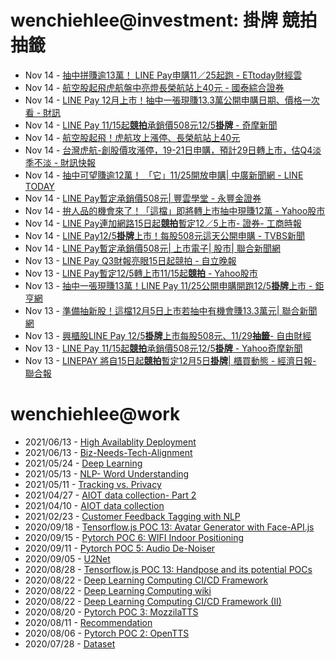 # wenchiehlee@investment: 掛牌 競拍 抽籤 

<!-- rss start -->
- Nov 14 - [抽中拼賺逾13萬！ LINE Pay申購11／25起跑 - ETtoday財經雲](https://www.google.com/url?rct=j&sa=t&url=https://finance.ettoday.net/news/2854607&ct=ga&cd=CAIyIjQxYmVhYTFmNmEwMzBlM2I6Y29tLnR3OnpoLVRXOlRXOlI&usg=AOvVaw1T-p6U6iAm1J7LRi8LL-4Y)
- Nov 14 - [航空股起飛虎航盤中亮燈長榮航站上40元 - 國泰綜合證券](https://www.google.com/url?rct=j&sa=t&url=https://www.cathaysec.com.tw/cathaysec/News/nContent.aspx%3FNewsDate%3D20241114%26CSeqNO%3DE8359474&ct=ga&cd=CAIyIjQxYmVhYTFmNmEwMzBlM2I6Y29tLnR3OnpoLVRXOlRXOlI&usg=AOvVaw2OQudO5jaMVBUWbiFvIv3m)
- Nov 14 - [LINE Pay 12月上市！抽中一張現賺13.3萬公開申購日期、價格一次看 - 財訊](https://www.google.com/url?rct=j&sa=t&url=https://www.wealth.com.tw/articles/2d266767-c91d-4b1f-8f1e-a8d8f445daf7&ct=ga&cd=CAIyIjQxYmVhYTFmNmEwMzBlM2I6Y29tLnR3OnpoLVRXOlRXOlI&usg=AOvVaw309huksoiMkj5fWzzJ5cYR)
- Nov 14 - [LINE Pay 11/15起<b>競拍</b>承銷價508元12/5<b>掛牌</b> - 奇摩新聞](https://www.google.com/url?rct=j&sa=t&url=https://tw.news.yahoo.com/line-pay-11-15%25E8%25B5%25B7%25E7%25AB%25B6%25E6%258B%258D%25E6%2589%25BF%25E9%258A%25B7%25E5%2583%25B9508%25E5%2585%2583-12-041153133.html&ct=ga&cd=CAIyIjQxYmVhYTFmNmEwMzBlM2I6Y29tLnR3OnpoLVRXOlRXOlI&usg=AOvVaw2-b2brZA0L_T7S_zcL8T2o)
- Nov 14 - [航空股起飛！虎航攻上漲停、長榮航站上40元](https://www.google.com/url?rct=j&sa=t&url=https://news.pchome.com.tw/finance/nownews/20241114/index-73157146784790207003.html&ct=ga&cd=CAIyIjQxYmVhYTFmNmEwMzBlM2I6Y29tLnR3OnpoLVRXOlRXOlI&usg=AOvVaw0bmequZqSeD8pwOc7iCH9k)
- Nov 14 - [台灣虎航-創股價攻漲停，19-21日申購，預計29日轉上市，估Q4淡季不淡 - 財訊快報](https://www.google.com/url?rct=j&sa=t&url=http://www.investor.com.tw/Mobile/content.asp%3FarticleNo%3D14202411140110&ct=ga&cd=CAIyIjQxYmVhYTFmNmEwMzBlM2I6Y29tLnR3OnpoLVRXOlRXOlI&usg=AOvVaw2MI6R3slKTcb_9D57E3A7M)
- Nov 14 - [抽中可望賺逾12萬！ 「它」11/25開放申購| 中廣新聞網 - LINE TODAY](https://www.google.com/url?rct=j&sa=t&url=https://today.line.me/tw/v2/article/XYJVOrw&ct=ga&cd=CAIyIjQxYmVhYTFmNmEwMzBlM2I6Y29tLnR3OnpoLVRXOlRXOlI&usg=AOvVaw2P-Q4UlS--qURUzmYU98zS)
- Nov 14 - [LINE Pay暫定承銷價508元| 豐雲學堂 - 永豐金證券](https://www.google.com/url?rct=j&sa=t&url=https://www.sinotrade.com.tw/richclub/news/6734e21c32ba0c93310685b9&ct=ga&cd=CAIyIjQxYmVhYTFmNmEwMzBlM2I6Y29tLnR3OnpoLVRXOlRXOlI&usg=AOvVaw3J5L9n-y5jFOW72cdDieC5)
- Nov 14 - [拚人品的機會來了！「這檔」即將轉上市抽中現賺12萬 - Yahoo股市](https://www.google.com/url?rct=j&sa=t&url=https://tw.stock.yahoo.com/news/%25E6%258B%259A%25E4%25BA%25BA%25E5%2593%2581%25E7%259A%2584%25E6%25A9%259F%25E6%259C%2583%25E4%25BE%2586%25E4%25BA%2586-%25E9%2580%2599%25E6%25AA%2594-%25E5%258D%25B3%25E5%25B0%2587%25E8%25BD%2589%25E4%25B8%258A%25E5%25B8%2582-%25E6%258A%25BD%25E4%25B8%25AD%25E7%258F%25BE%25E8%25B3%25BA12%25E8%2590%25AC-050900875.html&ct=ga&cd=CAIyIjQxYmVhYTFmNmEwMzBlM2I6Y29tLnR3OnpoLVRXOlRXOlI&usg=AOvVaw0qlMDkKMw1F47bSO1bu0Zm)
- Nov 14 - [LINE Pay連加網路15日起<b>競拍</b>暫定12／5上市- 證券- 工商時報](https://www.google.com/url?rct=j&sa=t&url=https://www.ctee.com.tw/news/20241113702268-430201&ct=ga&cd=CAIyIjQxYmVhYTFmNmEwMzBlM2I6Y29tLnR3OnpoLVRXOlRXOlI&usg=AOvVaw3CD28H47dckWCkMoFz8fhN)
- Nov 14 - [LINE Pay12/5<b>掛牌</b>上市！每股508元這天公開申購 - TVBS新聞](https://www.google.com/url?rct=j&sa=t&url=https://news.tvbs.com.tw/life/2684961&ct=ga&cd=CAIyIjQxYmVhYTFmNmEwMzBlM2I6Y29tLnR3OnpoLVRXOlRXOlI&usg=AOvVaw1BS2pBYIf3daSn54Wa7oko)
- Nov 14 - [LINE Pay暫定承銷價508元| 上市電子| 股市| 聯合新聞網](https://www.google.com/url?rct=j&sa=t&url=https://udn.com/news/story/7253/8358152&ct=ga&cd=CAIyIjQxYmVhYTFmNmEwMzBlM2I6Y29tLnR3OnpoLVRXOlRXOlI&usg=AOvVaw2SOhUXDISgd924BHhpbisY)
- Nov 13 - [LINE Pay Q3財報亮眼15日起競拍 - 自立晚報](https://www.google.com/url?rct=j&sa=t&url=https://www.idn.com.tw/news/news_content.aspx%3Fcatid%3D3%26catsid%3D1%26catdid%3D0%26artid%3D20241113kofang011&ct=ga&cd=CAIyIjQxYmVhYTFmNmEwMzBlM2I6Y29tLnR3OnpoLVRXOlRXOlI&usg=AOvVaw2hULGg2pMet8CnZ_OfeMSu)
- Nov 13 - [LINE Pay暫定12/5轉上市11/15起<b>競拍</b> - Yahoo股市](https://www.google.com/url?rct=j&sa=t&url=https://tw.stock.yahoo.com/news/line-pay%25E6%259A%25AB%25E5%25AE%259A12-5%25E8%25BD%2589%25E4%25B8%258A%25E5%25B8%2582-11-15%25E8%25B5%25B7%25E7%25AB%25B6%25E6%258B%258D-102900742.html&ct=ga&cd=CAIyIjQxYmVhYTFmNmEwMzBlM2I6Y29tLnR3OnpoLVRXOlRXOlI&usg=AOvVaw2_cFTNkAjDLlZXk4qG2-S6)
- Nov 13 - [抽中一張現賺13萬！LINE Pay 11/25公開申購開跑12/5<b>掛牌</b>上市 - 鉅亨網](https://www.google.com/url?rct=j&sa=t&url=https://news.cnyes.com/news/id/5778253&ct=ga&cd=CAIyIjQxYmVhYTFmNmEwMzBlM2I6Y29tLnR3OnpoLVRXOlRXOlI&usg=AOvVaw0RlxX6sV44PK0_OFUkmGXH)
- Nov 13 - [準備抽新股！這檔12月5日上市若抽中有機會賺13.3萬元| 聯合新聞網](https://www.google.com/url?rct=j&sa=t&url=https://udn.com/news/story/7254/8357897&ct=ga&cd=CAIyIjQxYmVhYTFmNmEwMzBlM2I6Y29tLnR3OnpoLVRXOlRXOlI&usg=AOvVaw018TN_ZyfwfaeufX89TYvv)
- Nov 13 - [興櫃股LINE Pay 12/5<b>掛牌</b>上市每股508元、11/29<b>抽籤</b>- 自由財經](https://www.google.com/url?rct=j&sa=t&url=https://ec.ltn.com.tw/article/breakingnews/4861977&ct=ga&cd=CAIyIjQxYmVhYTFmNmEwMzBlM2I6Y29tLnR3OnpoLVRXOlRXOlI&usg=AOvVaw27XZXELZWTb4AxLqLSjKLK)
- Nov 13 - [LINE Pay 11/15起<b>競拍</b>承銷價508元12/5<b>掛牌</b> - Yahoo奇摩新聞](https://www.google.com/url?rct=j&sa=t&url=https://tw.news.yahoo.com/line-pay-11-15%25E8%25B5%25B7%25E7%25AB%25B6%25E6%258B%258D%25E6%2589%25BF%25E9%258A%25B7%25E5%2583%25B9508%25E5%2585%2583-12-084956558.html&ct=ga&cd=CAIyIjQxYmVhYTFmNmEwMzBlM2I6Y29tLnR3OnpoLVRXOlRXOlI&usg=AOvVaw2puT1nwKGhoriv2mx4vN6O)
- Nov 13 - [LINEPAY 將自15日起<b>競拍</b>暫定12月5日<b>掛牌</b>| 櫃買動態 - 經濟日報- 聯合報](https://www.google.com/url?rct=j&sa=t&url=https://money.udn.com/money/story/11074/8357662&ct=ga&cd=CAIyIjQxYmVhYTFmNmEwMzBlM2I6Y29tLnR3OnpoLVRXOlRXOlI&usg=AOvVaw1L-9UGsLUfRiJqRh51z5uc)
<!-- rss end -->

# wenchiehlee@work
<!-- _feed1_ start -->
- 2021/06/13 - [High Availablity Deployment](https://wenchiehlee.github.io/mkdocs/blog/2021/06/high-availablity-deployment/)
- 2021/06/13 - [Biz-Needs-Tech-Alignment](https://wenchiehlee.github.io/mkdocs/blog/2021/06/biz-needs-tech-alignment/)
- 2021/05/24 - [Deep Learning](https://wenchiehlee.github.io/mkdocs/blog/2021/05/deep-learning/)
- 2021/05/13 - [NLP- Word Understanding](https://wenchiehlee.github.io/mkdocs/blog/2021/05/nlp--word-understanding/)
- 2021/05/11 - [Tracking vs. Privacy](https://wenchiehlee.github.io/mkdocs/blog/2021/05/tracking-vs-privacy/)
- 2021/04/27 - [AIOT data collection- Part 2](https://wenchiehlee.github.io/mkdocs/blog/2021/04/aiot-data-collection--part-2/)
- 2021/04/10 - [AIOT data collection](https://wenchiehlee.github.io/mkdocs/blog/2021/04/aiot-data-collection/)
- 2021/02/23 - [Customer Feedback Tagging with NLP](https://wenchiehlee.github.io/mkdocs/blog/2021/02/customer-feedback-tagging-with-nlp/)
- 2020/09/18 - [Tensorflow.js POC 13: Avatar Generator with Face-API.js](https://wenchiehlee.github.io/mkdocs/blog/2020/09/tensorflowjs-poc-13-avatar-generator-with-face-apijs/)
- 2020/09/15 - [Pytorch POC 6: WIFI Indoor Positioning](https://wenchiehlee.github.io/mkdocs/blog/2020/09/pytorch-poc-6-wifi-indoor-positioning/)
- 2020/09/11 - [Pytorch POC 5: Audio De-Noiser](https://wenchiehlee.github.io/mkdocs/blog/2020/09/pytorch-poc-5-audio-de-noiser/)
- 2020/09/05 - [U2Net](https://wenchiehlee.github.io/mkdocs/blog/2020/09/u2net/)
- 2020/08/28 - [Tensorflow.js POC 13: Handpose and its potential POCs](https://wenchiehlee.github.io/mkdocs/blog/2020/08/tensorflowjs-poc-13-handpose-and-its-potential-pocs/)
- 2020/08/22 - [Deep Learning Computing CI/CD Framework](https://wenchiehlee.github.io/mkdocs/blog/2020/08/deep-learning-computing-cicd-framework/)
- 2020/08/22 - [Deep Learning Computing wiki](https://wenchiehlee.github.io/mkdocs/blog/2020/08/deep-learning-computing-wiki/)
- 2020/08/22 - [Deep Learning Computing CI/CD Framework (II)](https://wenchiehlee.github.io/mkdocs/blog/2020/08/deep-learning-computing-cicd-framework-ii/)
- 2020/08/20 - [Pytorch POC 3: MozzilaTTS](https://wenchiehlee.github.io/mkdocs/blog/2020/08/pytorch-poc-3-mozzilatts/)
- 2020/08/11 - [Recommendation](https://wenchiehlee.github.io/mkdocs/blog/2020/08/recommendation/)
- 2020/08/06 - [Pytorch POC 2: OpenTTS](https://wenchiehlee.github.io/mkdocs/blog/2020/08/pytorch-poc-2-opentts/)
- 2020/07/28 - [Dataset](https://wenchiehlee.github.io/mkdocs/blog/2020/07/dataset/)
<!-- _feed1_ end -->
